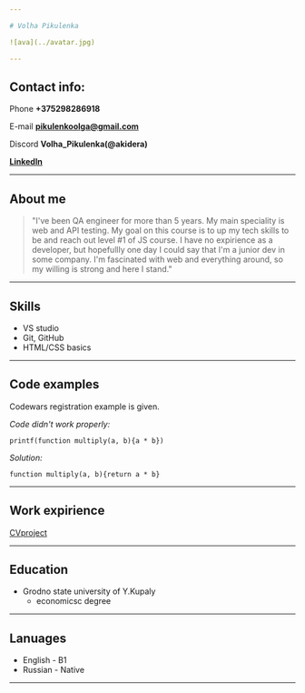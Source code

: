 ```yaml
---

# Volha Pikulenka

![ava](../avatar.jpg)

---
```


## Contact info:

Phone **+375298286918**

E-mail **pikulenkoolga@gmail.com**

Discord **Volha_Pikulenka(@akidera)**

[**LinkedIn**](https://www.linkedin.com/in/volha-pikulenka-2328a1169/)

---

## About me

> "I've been QA engineer for more than 5 years. My main speciality is web and API testing. My goal on this course is to up my tech skills to be and reach out level #1 of JS course. I have no expirience as a developer, but hopefullly one day I could say that I'm a junior dev in some company. I'm fascinated with web and everything around, so my willing is strong and here I stand."

---

## Skills

- VS studio
- Git, GitHub
- HTML/CSS basics

---

## Code examples

Codewars registration example is given.

_Code didn't work properly:_

```
printf(function multiply(a, b){a * b})
```

_Solution:_

```
function multiply(a, b){return a * b}
```

---

## Work expirience

[CVproject](https://github.com/akidera/rsschool-cv/tree/gh-pages)

---

## Education

- Grodno state university of Y.Kupaly
  - economicsc degree

---

## Lanuages

- English - B1
- Russian - Native

---
